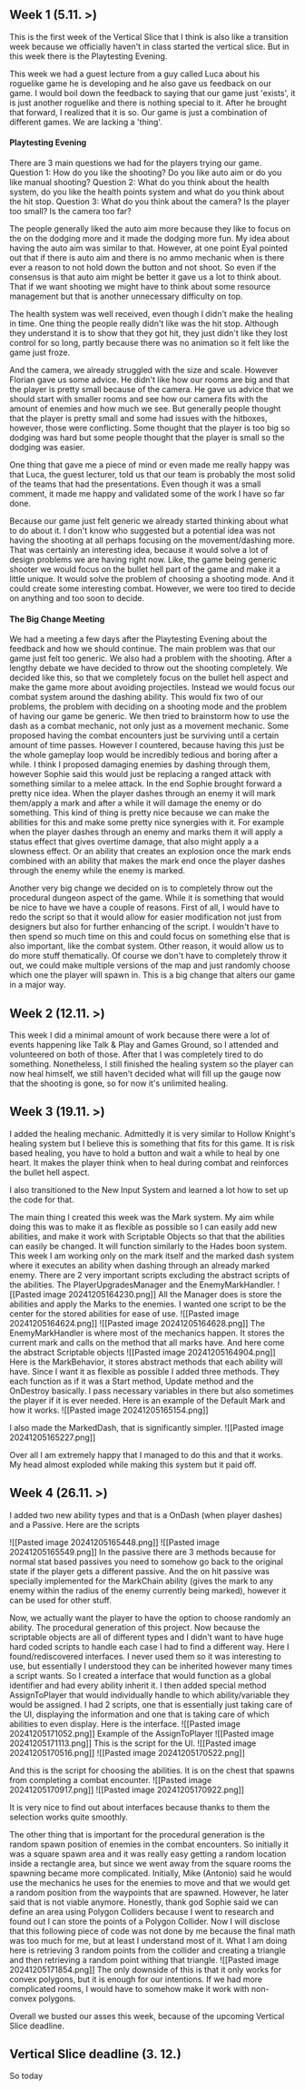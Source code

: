 ## Week 1 (5.11. >)
This is the first week of the Vertical Slice that I think is also like a transition week because we officially haven't in class started the vertical slice. But in this week there is the Playtesting Evening.

This week we had a guest lecture from a guy called Luca about his roguelike game he is developing and he also gave us feedback on our game. I would boil down the feedback to saying that our game just 'exists', it is just another roguelike and there is nothing special to it. After he brought that forward, I realized that it is so. Our game is just a combination of different games. We are lacking a 'thing'. 
#### Playtesting Evening
There are 3 main questions we had for the players trying our game. 
Question 1: How do you like the shooting? Do you like auto aim or do you like manual shooting?
Question 2: What do you think about the health system, do you like the health points system and what do you think about the hit stop.
Question 3: What do you think about the camera? Is the player too small? Is the camera too far?

The people generally liked the auto aim more because they like to focus on the on the dodging more and it made the dodging more fun. My idea about having the auto aim was similar to that. However, at one point Eyal pointed out that if there is auto aim and there is no ammo mechanic when is there ever a reason to not hold down the button and not shoot. So even if the consensus is that auto aim might be better it gave us a lot to think about. That if we want shooting we might have to think about some resource management but that is another unnecessary difficulty on top.

The health system was well received, even though I didn't make the healing in time. One thing the people really didn't like was the hit stop. Although they understand it is to show that they got hit, they just didn't like they lost control for so long, partly because there was no animation so it felt like the game just froze. 

And the camera, we already struggled with the size and scale. However Florian gave us some advice. He didn't like how our rooms are big and that the player is pretty small because of the camera. He gave us advice that we should start with smaller rooms and see how our camera fits with the amount of enemies and how much we see. But generally people thought that the player is pretty small and some had issues with the hitboxes, however, those were conflicting. Some thought that the player is too big so dodging was hard but some people thought that the player is small so the dodging was easier. 

One thing that gave me a piece of mind or even made me really happy was that Luca, the guest lecturer, told us that our team is probably the most solid of the teams that had the presentations. Even though it was a small comment, it made me happy and validated some of the work I have so far done.

Because our game just felt generic we already started thinking about what to do about it. I don't know who suggested but a potential idea was not having the shooting at all perhaps focusing on the movement/dashing more. That was certainly an interesting idea, because it would solve a lot of design problems we are having right now. Like, the game being generic shooter we would focus on the bullet hell part of the game and make it a little unique. It would solve the problem of choosing a shooting mode. And it could create some interesting combat. However, we were too tired to decide on anything and too soon to decide. 

#### The Big Change Meeting
We had a meeting a few days after the Playtesting Evening about the feedback and how we should continue. The main problem was that our game just felt too generic. We also had a problem with the shooting. After a lengthy debate we have decided to throw out the shooting completely. We decided like this, so that we completely focus on the bullet hell aspect and make the game more about avoiding projectiles. Instead we would focus our combat system around the dashing ability. This would fix two of our problems, the problem with deciding on a shooting mode and the problem of having our game be generic. We then tried to brainstorm how to use the dash as a combat mechanic, not only just as a movement mechanic. Some proposed having the combat encounters just be surviving until a certain amount of time passes. However I countered, because having this just be the whole gameplay loop would be incredibly tedious and boring after a while.  I think I proposed damaging enemies by dashing through them, however Sophie said this would just be replacing a ranged attack with something similar to a melee attack. 
In the end Sophie brought forward a pretty nice idea. When the player dashes through an enemy it will mark them/apply a mark and after a while it will damage the enemy or do something. This kind of thing is pretty nice because we can make the abilities for this and make some pretty nice synergies with it. For example when the player dashes through an enemy and marks them it will apply a status effect that gives overtime damage, that also might apply a a slowness effect. Or an ability that creates an explosion once the mark ends combined with an ability that makes the mark end once the player dashes through the enemy while the enemy is marked. 

Another very big change we decided on is to completely throw out the procedural dungeon aspect of the game. While it is something that would be nice to have we have a couple of reasons. First of all, I would have to redo the script so that it would allow for easier modification not just from designers but also for further enhancing of the script. I wouldn't have to then spend so much time on this and could focus on something else that is also important, like the combat system. Other reason, it would allow us to do more stuff thematically. Of course we don't have to completely throw it out, we could make multiple versions of the map and just randomly choose which one the player will spawn in. This is a big change that alters our game in a major way.


## Week 2 (12.11. >)
This week I did a minimal amount of work because there were a lot of events happening like Talk & Play and Games Ground, so I attended and volunteered on both of those. After that I was completely tired to do something. Nonetheless, I still finished the healing system so the player can now heal himself, we still haven't decided what will fill up the gauge now that the shooting is gone, so for now it's unlimited healing. 


## Week 3 (19.11. >)
I added the healing mechanic. Admittedly it is very similar to Hollow Knight's healing system but I believe this is something that fits for this game. It is risk based healing, you have to hold a button and wait a while to heal by one heart. It makes the player think when to heal during combat and reinforces the bullet hell aspect. 

I also transitioned to the New Input System and learned a lot how to set up the code for that.

The main thing I created this week was the Mark system. My aim while doing this was to make it as flexible as possible so I can easily add new abilities, and make it work with Scriptable Objects so that that the abilities can easily be changed. It will function similarly to the Hades boon system. This week I am working only on the mark itself and the marked dash system where it executes an ability when dashing through an already marked enemy. There are 2 very important scripts excluding the abstract scripts of the abilities. The PlayerUpgradesManager and the EnemyMarkHandler. 
![[Pasted image 20241205164230.png]]
All the Manager does is store the abilities and apply the Marks to the enemies. I wanted one script to be the center for the stored abilities for ease of use.
![[Pasted image 20241205164624.png]]
![[Pasted image 20241205164628.png]]
The EnemyMarkHandler is where most of the mechanics happen. It stores the current mark and calls on the method that all marks have. And here come the abstract Scriptable objects
![[Pasted image 20241205164904.png]]
Here is the MarkBehavior, it stores abstract methods that each ability will have. Since I want it as flexible as possible I added three methods. They each function as if it was a Start method, Update method and the OnDestroy basically. I pass necessary variables in there but also sometimes the player if it is ever needed.
Here is an example of the Default Mark and how it works.
![[Pasted image 20241205165154.png]]

I also made the MarkedDash, that is significantly simpler.
![[Pasted image 20241205165227.png]]

Over all I am extremely happy that I managed to do this and that it works. My head almost exploded while making this system but it paid off.

## Week 4 (26.11. >)
I added two new ability types and that is a OnDash (when player dashes) and a Passive. Here are the scripts

![[Pasted image 20241205165448.png]]
![[Pasted image 20241205165549.png]]
In the passive there are 3 methods because for normal stat based passives you need to somehow go back to the original state if the player gets a different passive. And the on hit passive was specially implemented for the MarkChain ability (gives the mark to any enemy within the radius of the enemy currently being marked), however it can be used for other stuff.

Now, we actually want the player to have the option to choose randomly an ability. The procedural generation of this project. Now because the scriptable objects are all of different types and I didn't want to have huge hard coded scripts to handle each case I had to find a different way. Here I found/rediscovered interfaces. I never used them so it was interesting to use, but essentially I understood they can be inherited however many times a script wants. So I created a interface that would function as a global identifier and had every ability inherit it. I then added special method AssignToPlayer that would individually handle to which ability/variable they would be assigned. 
I had 2 scripts, one that is essentially just taking care of the UI, displaying the information and one that is taking care of which abilities to even display.
Here is the interface.
![[Pasted image 20241205171052.png]]
Example of the AssignToPlayer
![[Pasted image 20241205171113.png]]
This is the script for the UI.
![[Pasted image 20241205170516.png]]
![[Pasted image 20241205170522.png]]

And this is the script for choosing the abilities. It is on the chest that spawns from completing a combat encounter.
![[Pasted image 20241205170917.png]]
![[Pasted image 20241205170922.png]]


It is very nice to find out about interfaces because thanks to them the selection works quite smoothly.


The other thing that is important for the procedural generation is the random spawn position of enemies in the combat encounters. So initially it was a square spawn area and it was really easy getting a random location inside a rectangle area, but since we went away from the square rooms the spawning became more complicated. Initially, Mike (Antonio) said he would use the mechanics he uses for the enemies to move and that we would get a random position from the waypoints that are spawned. However, he later said that is not viable anymore. Honestly, thank god Sophie said we can define an area using Polygon Colliders because I went to research and found out I can store the points of a Polygon Collider. Now I will disclose that this following piece of code was not done by me because the final math was too much for me, but at least I understand most of it. What I am doing here is retrieving 3 random points from the collider and creating a triangle and then retrieving a random point withing that triangle. 
![[Pasted image 20241205171854.png]]
The only downside of this is that it only works for convex polygons, but it is enough for our intentions. If we had more complicated rooms, I would have to somehow make it work with non-convex polygons.

Overall we busted our asses this week, because of the upcoming Vertical Slice deadline.

## Vertical Slice deadline (3. 12.)
So today 